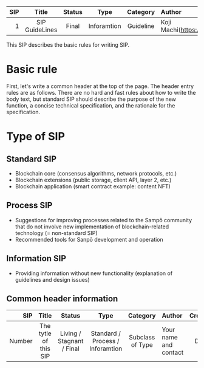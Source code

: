   |SIP|Title|Status|Type|Category|Author|Created|
  |--:|:--:|:--:|:--:|:--:|:--|:--:|
  |1|SIP GuideLines|Final|Inforamtion|Guideline|Koji Machi(https://t.me/kojimachi)|2023-7-17|

This SIP describes the basic rules for writing SIP.

# Basic rule
First, let's write a common header at the top of the page.
The header entry rules are as follows.
There are no hard and fast rules about how to write the body text, but standard SIP should describe the purpose of the new function, a concise technical specification, and the rationale for the specification.

# Type of SIP

## Standard SIP 
- Blockchain core (consensus algorithms, network protocols, etc.)
- Blockchain extensions (public storage, client API, layer 2, etc.)
- Blockchain application (smart contract example: content NFT)

## Process SIP 
- Suggestions for improving processes related to the Sampō community that do not involve new implementation of blockchain-related technology (= non-standard SIP)
- Recommended tools for Sanpō development and operation

## Information SIP
- Providing information without new functionality (explanation of guidelines and design issues)

## Common header information
  |SIP|Title|Status|Type|Category|Author|Created|
  |--:|:--:|:--:|:--:|:--:|:--|:--:|
  | Number |The tytle of this SIP|Living / Stagnant / Final | Standard / Process / Inforamtion | Subclass of Type | Your name and contact | Date |
  
